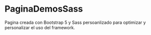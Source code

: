 # PaginaDemosSass

Pagina creada con Bootstrap 5 y Sass persoanlizado para optimizar y personalizar el uso del framework.
